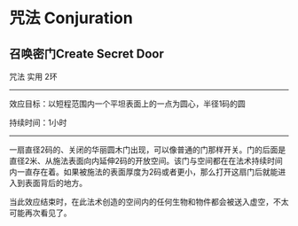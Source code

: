 # 咒法 Conjuration

## 召唤密门Create Secret Door

咒法 实用 2环

------------------------------------------------------------------------

效应目标：以短程范围内一个平坦表面上的一点为圆心，半径1码的圆

持续时间：1小时

------------------------------------------------------------------------

一扇直径2码的、关闭的华丽圆木门出现，可以像普通的门那样开关。门的后面是直径2米、从施法表面向内延伸2码的开放空间。该门与空间都在在法术持续时间内一直存在着。如果被施法的表面厚度为2码或者更小，那么打开这扇门后就能进入到表面背后的地方。

当此效应结束时，在此法术创造的空间内的任何生物和物件都会被送入虚空，不太可能再次看见了。
